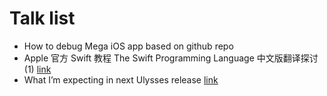 # Talk list

- How to debug Mega iOS app based on github repo
- Apple 官方 Swift 教程 The Swift Programming Language 中文版翻译探讨(1) [link](https://github.com/pmtao/TechTalk/issues/2)
- What I’m expecting in next Ulysses release [link](https://github.com/pmtao/TechTalk/issues/1)

